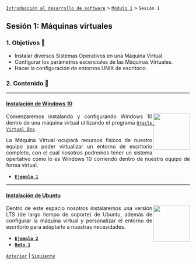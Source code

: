 [`Introducción al desarrollo de software`](../../README.md) > [`Módulo 1`](..README.md) > `Sesión 1` 

## Sesión 1: Máquinas virtuales 

<div style="text-align: justify;">

### 1. Objetivos :dart:

 - Instalar diversos Sistemas Operativos en una Máquina Virtual.
 - Configurar los parámetros escenciales de las Máquinas Virtuales.
 - Hacer la configuración de entornos UNIX de escritorio.

### 2. Contenido :blue_book:

 ---

 #### <ins> Instalación de Windows 10 </ins>

 <img src="https://logodownload.org/wp-content/uploads/2016/03/windows-10-logo-2.png" align="right" width="100"> 

Comenzaremos instalando y configurando Windows 10 dentro de una máquina virtual utilizando el programa [`Oracle Virtual Box`](https://www.virtualbox.org/).

La Máquina Virtual ocupará recursos físicos de nuestro equipo para poder virtualizar un entorno de escritorio completo, con el cual nosotros podremos tener un sistema opertativo como lo es Windows 10 corriendo dentro de nuestro equipo de forma virtual.

- [**`Ejemplo 1`**](Ejemplo-01/README.md)

--- 

#### <ins> Instalación de Ubuntu </ins>

 <img src="https://logonoid.com/images/ubuntu-logo.png" align="right" width="100"> 

Dentro de este espacio nosotros instalaremos una versión LTS (de largo tiempo de soporte) de Ubuntu, además de configurar la máquina virtual y personalizar el entorno de escritorio para adaptarlo a nuestras necesidades.

- [**`Ejemplo 2`**](Ejemplo-02/README.md)
- [**`Reto 1`**](Reto-01/README.md)

 [`Anterior`](../README.md) | [`Siguiente`](Ejemplo-01/README.md)

 </div>